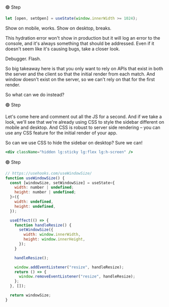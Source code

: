 🟢 Step

```jsx
let [open, setOpen] = useState(window.innerWidth >= 1024);
```

Show on mobile, works. Show on desktop, breaks.

This hydration error won't show in production but it will log an error to the console, and
it's always something that should be addressed. Even if it doesn't seem like it's causing bugs,
take a closer look.

Debugger. Flash.

So big takeaway here is that you only want to rely on APIs that exist in both the server and the client
so that the initial render from each match. And window doesn't exist on the server, so we can't
rely on that for the first render.

So what can we do instead?

🟢 Step

Let's come here and comment out all the JS for a second. And if we take a look, we'll see that we're already using CSS to style the sidebar different on mobile and desktop. And CSS is robust to server side rendering – you can use any CSS feature for the initial render of your app.

So can we use CSS to hide the sidebar on desktop? Sure we can!

```jsx
<div className="hidden lg:sticky lg:flex lg:h-screen" />
```

🟢 Step

```jsx
// https://usehooks.com/useWindowSize/
function useWindowSize() {
  const [windowSize, setWindowSize] = useState<{
    width: number | undefined;
    height: number | undefined;
  }>({
    width: undefined,
    height: undefined,
  });

  useEffect(() => {
    function handleResize() {
      setWindowSize({
        width: window.innerWidth,
        height: window.innerHeight,
      });
    }

    handleResize();

    window.addEventListener("resize", handleResize);
    return () => {
      window.removeEventListener("resize", handleResize);
    };
  }, []);

  return windowSize;
}
```
